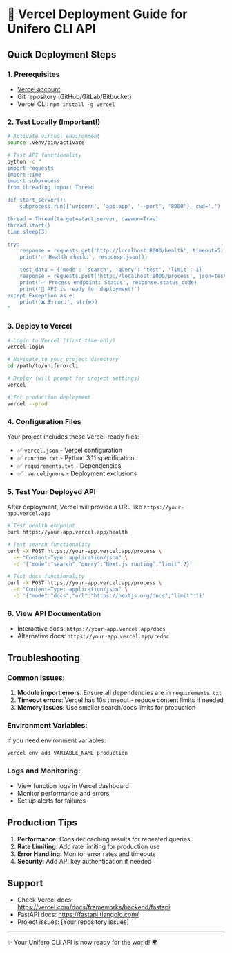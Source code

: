 # 🚀 Vercel Deployment Guide for Unifero CLI API

## Quick Deployment Steps

### 1. Prerequisites

- [Vercel account](https://vercel.com)
- Git repository (GitHub/GitLab/Bitbucket)
- Vercel CLI: `npm install -g vercel`

### 2. Test Locally (Important!)

```bash
# Activate virtual environment
source .venv/bin/activate

# Test API functionality
python -c "
import requests
import time
import subprocess
from threading import Thread

def start_server():
    subprocess.run(['uvicorn', 'api:app', '--port', '8000'], cwd='.')

thread = Thread(target=start_server, daemon=True)
thread.start()
time.sleep(3)

try:
    response = requests.get('http://localhost:8000/health', timeout=5)
    print('✅ Health check:', response.json())

    test_data = {'mode': 'search', 'query': 'test', 'limit': 1}
    response = requests.post('http://localhost:8000/process', json=test_data, timeout=10)
    print('✅ Process endpoint: Status', response.status_code)
    print('🎉 API is ready for deployment!')
except Exception as e:
    print('❌ Error:', str(e))
"
```

### 3. Deploy to Vercel

```bash
# Login to Vercel (first time only)
vercel login

# Navigate to your project directory
cd /path/to/unifero-cli

# Deploy (will prompt for project settings)
vercel

# For production deployment
vercel --prod
```

### 4. Configuration Files

Your project includes these Vercel-ready files:

- ✅ `vercel.json` - Vercel configuration
- ✅ `runtime.txt` - Python 3.11 specification
- ✅ `requirements.txt` - Dependencies
- ✅ `.vercelignore` - Deployment exclusions

### 5. Test Your Deployed API

After deployment, Vercel will provide a URL like `https://your-app.vercel.app`

```bash
# Test health endpoint
curl https://your-app.vercel.app/health

# Test search functionality
curl -X POST https://your-app.vercel.app/process \
  -H "Content-Type: application/json" \
  -d '{"mode":"search","query":"Next.js routing","limit":2}'

# Test docs functionality
curl -X POST https://your-app.vercel.app/process \
  -H "Content-Type: application/json" \
  -d '{"mode":"docs","url":"https://nextjs.org/docs","limit":1}'
```

### 6. View API Documentation

- Interactive docs: `https://your-app.vercel.app/docs`
- Alternative docs: `https://your-app.vercel.app/redoc`

## Troubleshooting

### Common Issues:

1. **Module import errors**: Ensure all dependencies are in `requirements.txt`
2. **Timeout errors**: Vercel has 10s timeout - reduce content limits if needed
3. **Memory issues**: Use smaller search/docs limits for production

### Environment Variables:

If you need environment variables:

```bash
vercel env add VARIABLE_NAME production
```

### Logs and Monitoring:

- View function logs in Vercel dashboard
- Monitor performance and errors
- Set up alerts for failures

## Production Tips

1. **Performance**: Consider caching results for repeated queries
2. **Rate Limiting**: Add rate limiting for production use
3. **Error Handling**: Monitor error rates and timeouts
4. **Security**: Add API key authentication if needed

## Support

- Check Vercel docs: https://vercel.com/docs/frameworks/backend/fastapi
- FastAPI docs: https://fastapi.tiangolo.com/
- Project issues: [Your repository issues]

---

✨ Your Unifero CLI API is now ready for the world! 🌍
